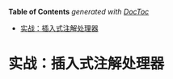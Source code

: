 <!-- START doctoc generated TOC please keep comment here to allow auto update -->
<!-- DON'T EDIT THIS SECTION, INSTEAD RE-RUN doctoc TO UPDATE -->
**Table of Contents**  *generated with [DocToc](https://github.com/thlorenz/doctoc)*

- [实战：插入式注解处理器](#%E5%AE%9E%E6%88%98%EF%BC%9A%E6%8F%92%E5%85%A5%E5%BC%8F%E6%B3%A8%E8%A7%A3%E5%A4%84%E7%90%86%E5%99%A8)

<!-- END doctoc generated TOC please keep comment here to allow auto update -->

# 实战：插入式注解处理器